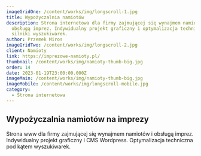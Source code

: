```yaml
---
imageGridOne: /content/works/img/longscroll-1.jpg
title: Wypożyczalnia namiotów
description: Strona internetowa dla firmy zajmującej się wynajmem namiotów i
  obsługą imprez. Indywidualny projekt graficzny i optymalizacja techniczna pod
  silniki wyszukiwarek.
author: Przemek Miros
imageGridTwo: /content/works/img/longscroll-2.jpg
client: Namioty
link: https://imprezowe-namioty.pl/
thumbnail: /content/works/img/namioty-thumb-big.jpg
order: 14
date: 2023-01-19T23:00:00.000Z
imageMain: /content/works/img/namioty-thumb-big.jpg
imageMobile: /content/works/img/longscroll-mobile.jpg
category:
  - Strona internetowa
---
```

## Wypożyczalnia namiotów na imprezy

Strona www dla firmy zajmującej się wynajmem namiotów i obsługą imprez. Indywidualny projekt graficzny i CMS Wordpress. Optymalizacja techniczna pod kątem wyszukiwarek.